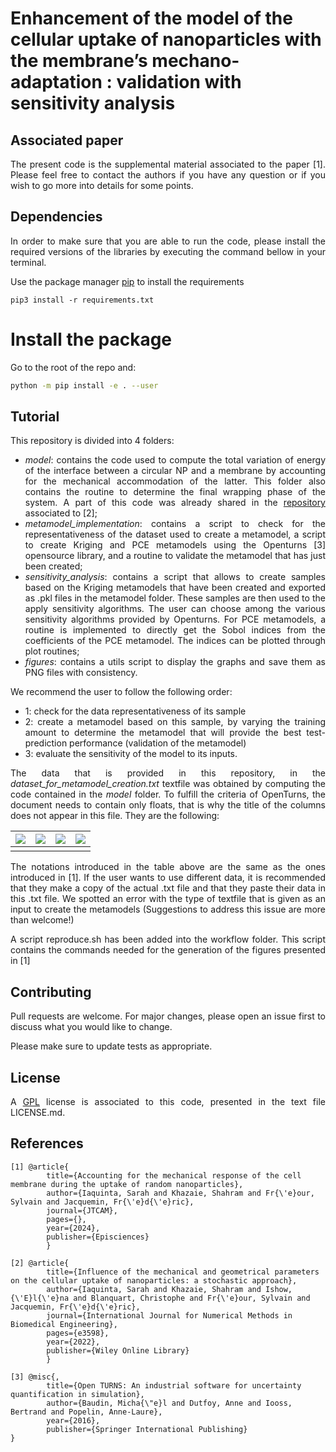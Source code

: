 


# Enhancement of the model of the cellular uptake of nanoparticles with the membrane’s mechano-adaptation : validation with sensitivity analysis

<div style="text-align: justify">


## Associated paper
The present code is the supplemental material associated to the paper [1]. Please feel free to
contact the authors if you have any question or if you wish to go more into details for some
points.

## Dependencies
In order to make sure that you are able to run the code, please install the required versions of
the libraries by executing the command bellow in your terminal.

Use the package manager [pip](https://pip.pypa.io/en/stable/) to install the requirements

```pip3 install -r requirements.txt```

# Install the package
Go to the root of the repo and:
``` sh
python -m pip install -e . --user
```

## Tutorial
This repository is divided into 4 folders:
- *model*: contains the code used to compute the total variation of energy of the interface between
  a circular NP and a membrane by accounting for the mechanical accommodation of the latter. This
  folder also contains the routine to determine the final wrapping phase of the system. A part of
  this code was already shared in the
  [repository](https://github.com/SarahIaquinta/uptake_of_random_rigid_elliptic_particle)
  associated to [2];
- *metamodel_implementation*: contains a script to check for the representativeness of the dataset
  used to create a metamodel, a script to create Kriging and PCE metamodels using the Openturns [3]
  opensource library, and a routine to validate the metamodel that has just been created;
- *sensitivity_analysis*: contains a script that allows to create samples based on the Kriging
  metamodels that have been created and exported as .pkl files in the metamodel folder. These
  samples are then used to the  apply sensitivity algorithms. The user can choose among the various
  sensitivity algorithms provided by Openturns. For PCE metamodels, a routine is implemented to
  directly get the Sobol indices from the coefficients of the PCE metamodel. The indices can be
  plotted through plot routines;
- *figures*: contains a utils script to display the graphs and save them as PNG files with
  consistency.

We recommend the user to follow the following order:
- 1: check for the data representativeness of its sample
- 2: create a metamodel based on this sample, by varying the training amount to determine the
  metamodel that will provide the best test-prediction performance (validation of the metamodel)
- 3: evaluate the sensitivity of the model to its inputs.

The data that is provided in this repository, in the *dataset_for_metamodel_creation.txt* textfile
was obtained by computing the code contained in the *model* folder. To fulfill the criteria of
OpenTurns, the document needs to contain only floats, that is why the title of the columns does not
appear in this file. They are the following:


| **<img src="https://render.githubusercontent.com/render/math?math=\overline{\gamma}_A">** | **<img src="https://render.githubusercontent.com/render/math?math=\overline{\gamma}_{D}">** | **<img src="https://render.githubusercontent.com/render/math?math=\overline{\gamma}_{S}">** | **<img src="https://render.githubusercontent.com/render/math?math=\psi_3">** |
|:-----------------------------------------------------------------------------------------:|:--------------------------------------------------------------------------------------------:|:-------------------------------------------------------------------------------------------------:|:----------------------------------------------------------------------------:|
|                                                                                           |                                                                                              |                                                                                                   |

The notations introduced in the table above are the same as the ones introduced in [1]. If the user
wants to use different data, it is recommended that they make a copy of the actual .txt file and
that they paste their data in this .txt file. We spotted an error with the type of textfile that is
given as an input to create the metamodels (Suggestions to address this issue are more than
welcome!)

A script reproduce.sh has been added into the workflow folder. This script contains the commands needed for the generation of the figures presented in [1]


## Contributing
Pull requests are welcome. For major changes, please open an issue first to discuss what you would
like to change.

Please make sure to update tests as appropriate.

## License
A [GPL](https://tldrlegal.com/license/bsd-3-clause-license-(revised)) license is associated to this
code, presented in the text file LICENSE.md.

</div>

## References
```
[1] @article{
        title={Accounting for the mechanical response of the cell membrane during the uptake of random nanoparticles},
        author={Iaquinta, Sarah and Khazaie, Shahram and Fr{\'e}our, Sylvain and Jacquemin, Fr{\'e}d{\'e}ric},
        journal={JTCAM},
        pages={},
        year={2024},
        publisher={Episciences}
        }

[2] @article{
        title={Influence of the mechanical and geometrical parameters on the cellular uptake of nanoparticles: a stochastic approach},
        author={Iaquinta, Sarah and Khazaie, Shahram and Ishow, {\'E}l{\'e}na and Blanquart, Christophe and Fr{\'e}our, Sylvain and Jacquemin, Fr{\'e}d{\'e}ric},
        journal={International Journal for Numerical Methods in Biomedical Engineering},
        pages={e3598},
        year={2022},
        publisher={Wiley Online Library}
        }

[3] @misc{,
        title={Open TURNS: An industrial software for uncertainty quantification in simulation},
        author={Baudin, Micha{\"e}l and Dutfoy, Anne and Iooss, Bertrand and Popelin, Anne-Laure},
        year={2016},
        publisher={Springer International Publishing}
}
